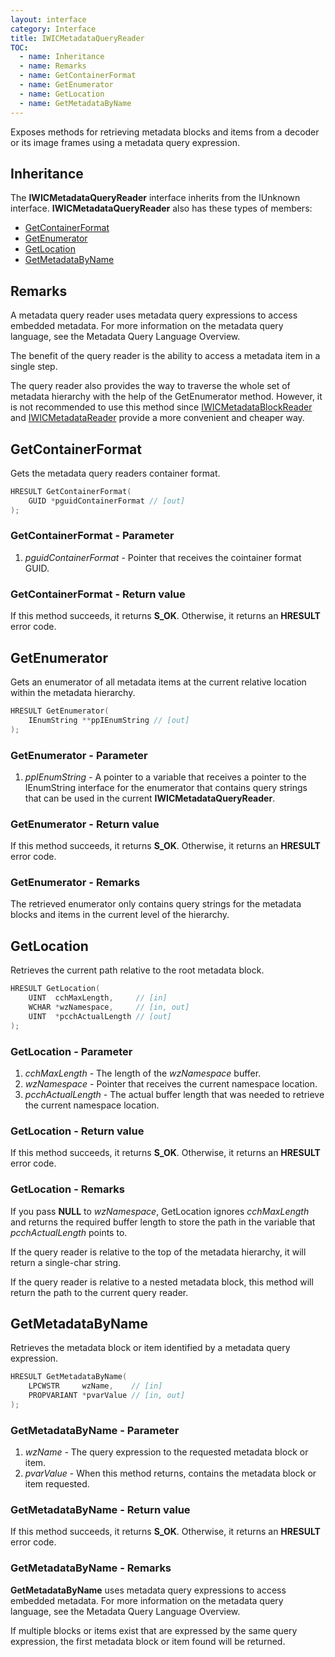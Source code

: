 ```yaml
---
layout: interface
category: Interface
title: IWICMetadataQueryReader
TOC:
  - name: Inheritance
  - name: Remarks
  - name: GetContainerFormat
  - name: GetEnumerator
  - name: GetLocation
  - name: GetMetadataByName
---
```


Exposes methods for retrieving metadata blocks and items from a decoder or its image frames using a metadata query expression.

## Inheritance

The **IWICMetadataQueryReader** interface inherits from the IUnknown interface.
**IWICMetadataQueryReader** also has these types of members:

- [GetContainerFormat](#getcontainerformat)
- [GetEnumerator](#getenumerator)
- [GetLocation](#getlocation)
- [GetMetadataByName](#getmetadatabyname)

## Remarks

A metadata query reader uses metadata query expressions to access embedded metadata.
For more information on the metadata query language, see the Metadata Query Language Overview.

The benefit of the query reader is the ability to access a metadata item in a single step.

[wmbr]: IWICMetadataBlockReader
[wmr]: IWICMetadataReader

The query reader also provides the way to traverse the whole set of metadata hierarchy with the help of the GetEnumerator method.
However, it is not recommended to use this method since [IWICMetadataBlockReader][wmbr] and [IWICMetadataReader][wmr] provide a more convenient and cheaper way.

## GetContainerFormat

Gets the metadata query readers container format.

```cpp
HRESULT GetContainerFormat(
    GUID *pguidContainerFormat // [out]
);
```

### GetContainerFormat - Parameter

1. *pguidContainerFormat* - Pointer that receives the cointainer format GUID.

### GetContainerFormat - Return value

If this method succeeds, it returns **S_OK**.
Otherwise, it returns an **HRESULT** error code.

## GetEnumerator

Gets an enumerator of all metadata items at the current relative location within the metadata hierarchy.

```cpp
HRESULT GetEnumerator(
    IEnumString **ppIEnumString // [out]
);
```

### GetEnumerator - Parameter

1. *ppIEnumString* - A pointer to a variable that receives a pointer to the IEnumString interface for the enumerator that contains query strings that can be used in the current **IWICMetadataQueryReader**.

### GetEnumerator - Return value

If this method succeeds, it returns **S_OK**.
Otherwise, it returns an **HRESULT** error code.

### GetEnumerator - Remarks

The retrieved enumerator only contains query strings for the metadata blocks and items in the current level of the hierarchy.

## GetLocation

Retrieves the current path relative to the root metadata block.

```cpp
HRESULT GetLocation(
    UINT  cchMaxLength,     // [in]
    WCHAR *wzNamespace,     // [in, out]
    UINT  *pcchActualLength // [out]
);
```

### GetLocation - Parameter

1. *cchMaxLength* - The length of the *wzNamespace* buffer.
2. *wzNamespace* - Pointer that receives the current namespace location.
3. *pcchActualLength* - The actual buffer length that was needed to retrieve the current namespace location.

### GetLocation - Return value

If this method succeeds, it returns **S_OK**.
Otherwise, it returns an **HRESULT** error code.

### GetLocation - Remarks

If you pass **NULL** to *wzNamespace*, GetLocation ignores *cchMaxLength* and returns the required buffer length to store the path in the variable that *pcchActualLength* points to.

If the query reader is relative to the top of the metadata hierarchy, it will return a single-char string.

If the query reader is relative to a nested metadata block, this method will return the path to the current query reader.

## GetMetadataByName

Retrieves the metadata block or item identified by a metadata query expression.

```cpp
HRESULT GetMetadataByName(
    LPCWSTR     wzName,    // [in]
    PROPVARIANT *pvarValue // [in, out]
);
```

### GetMetadataByName - Parameter

1. *wzName* - The query expression to the requested metadata block or item.
2. *pvarValue* - When this method returns, contains the metadata block or item requested.

### GetMetadataByName - Return value

If this method succeeds, it returns **S_OK**.
Otherwise, it returns an **HRESULT** error code.

### GetMetadataByName - Remarks

**GetMetadataByName** uses metadata query expressions to access embedded metadata.
For more information on the metadata query language, see the Metadata Query Language Overview.

If multiple blocks or items exist that are expressed by the same query expression, the first metadata block or item found will be returned.
